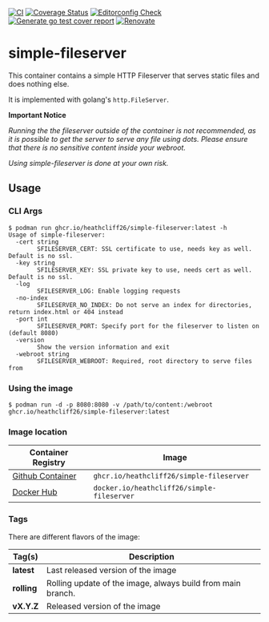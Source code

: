 [![CI](https://github.com/heathcliff26/simple-fileserver/actions/workflows/ci.yaml/badge.svg?event=push)](https://github.com/heathcliff26/simple-fileserver/actions/workflows/ci.yaml)
[![Coverage Status](https://coveralls.io/repos/github/heathcliff26/simple-fileserver/badge.svg)](https://coveralls.io/github/heathcliff26/simple-fileserver)
[![Editorconfig Check](https://github.com/heathcliff26/simple-fileserver/actions/workflows/editorconfig-check.yaml/badge.svg?event=push)](https://github.com/heathcliff26/simple-fileserver/actions/workflows/editorconfig-check.yaml)
[![Generate go test cover report](https://github.com/heathcliff26/simple-fileserver/actions/workflows/go-testcover-report.yaml/badge.svg)](https://github.com/heathcliff26/simple-fileserver/actions/workflows/go-testcover-report.yaml)
[![Renovate](https://github.com/heathcliff26/simple-fileserver/actions/workflows/renovate.yaml/badge.svg)](https://github.com/heathcliff26/simple-fileserver/actions/workflows/renovate.yaml)

# simple-fileserver

This container contains a simple HTTP Fileserver that serves static files and does nothing else.

It is implemented with golang's `http.FileServer`.

**Important Notice**

*Running the the fileserver outside of the container is not recommended, as it is possible to get the server to serve any file using dots.*
*Please ensure that there is no sensitive content inside your webroot.*

*Using simple-fileserver is done at your own risk.*

## Usage

### CLI Args
```
$ podman run ghcr.io/heathcliff26/simple-fileserver:latest -h
Usage of simple-fileserver:
  -cert string
        SFILESERVER_CERT: SSL certificate to use, needs key as well. Default is no ssl.
  -key string
        SFILESERVER_KEY: SSL private key to use, needs cert as well. Default is no ssl.
  -log
        SFILESERVER_LOG: Enable logging requests
  -no-index
        SFILESERVER_NO_INDEX: Do not serve an index for directories, return index.html or 404 instead
  -port int
        SFILESERVER_PORT: Specify port for the fileserver to listen on (default 8080)
  -version
        Show the version information and exit
  -webroot string
        SFILESERVER_WEBROOT: Required, root directory to serve files from
```

### Using the image
```
$ podman run -d -p 8080:8080 -v /path/to/content:/webroot ghcr.io/heathcliff26/simple-fileserver:latest
```

### Image location

| Container Registry                                                                                     | Image                                      |
| ------------------------------------------------------------------------------------------------------ | ------------------------------------------ |
| [Github Container](https://github.com/users/heathcliff26/packages/container/package/simple-fileserver) | `ghcr.io/heathcliff26/simple-fileserver`   |
| [Docker Hub](https://hub.docker.com/r/heathcliff26/simple-fileserver)                  | `docker.io/heathcliff26/simple-fileserver` |

### Tags

There are different flavors of the image:

| Tag(s)      | Description                                                 |
| ----------- | ----------------------------------------------------------- |
| **latest**  | Last released version of the image                          |
| **rolling** | Rolling update of the image, always build from main branch. |
| **vX.Y.Z**  | Released version of the image                               |
